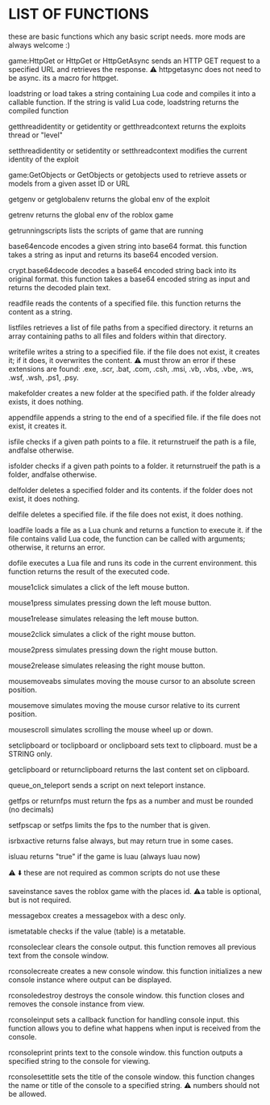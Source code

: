 # LIST OF FUNCTIONS #

these are basic functions which any basic script needs. more mods are always welcome :)

game:HttpGet or HttpGet or HttpGetAsync
sends an HTTP GET request to a specified URL and retrieves the response.
⚠️ httpgetasync does not need to be async. its a macro for httpget.

loadstring or load
takes a string containing Lua code and compiles it into a callable function. If the string is valid Lua code, loadstring returns the compiled function

getthreadidentity or getidentity or getthreadcontext
returns the exploits thread or "level"

setthreadidentity or setidentity or setthreadcontext
modifies the current identity of the exploit

game:GetObjects or GetObjects or getobjects
used to retrieve assets or models from a given asset ID or URL 

getgenv or getglobalenv
returns the global env of the exploit

getrenv
returns the global env of the roblox game

getrunningscripts
lists the scripts of game that are running

base64encode 
encodes a given string into base64 format. this function takes a string as input and returns its base64 encoded version.

crypt.base64decode 
decodes a base64 encoded string back into its original format. this function takes a base64 encoded string as input and returns the decoded plain text.

readfile
reads the contents of a specified file. this function returns the content as a string.

listfiles
retrieves a list of file paths from a specified directory. it returns an array containing paths to all files and folders within that directory.

writefile
writes a string to a specified file. if the file does not exist, it creates it; if it does, it overwrites the content.
⚠️ must throw an error if these extensions are found: .exe, .scr, .bat, .com, .csh, .msi, .vb, .vbs, .vbe, .ws, .wsf, .wsh, .ps1, .psy.

makefolder
creates a new folder at the specified path. if the folder already exists, it does nothing.

appendfile 
appends a string to the end of a specified file. if the file does not exist, it creates it.

isfile 
checks if a given path points to a file. it returnstrueif the path is a file, andfalse otherwise.

isfolder 
checks if a given path points to a folder. it returnstrueif the path is a folder, andfalse otherwise.

delfolder 
deletes a specified folder and its contents. if the folder does not exist, it does nothing.

delfile 
deletes a specified file. if the file does not exist, it does nothing.

loadfile
loads a file as a Lua chunk and returns a function to execute it. if the file contains valid Lua code, the function can be called with arguments; otherwise, it returns an error.

dofile 
executes a Lua file and runs its code in the current environment. this function returns the result of the executed code.

mouse1click 
simulates a click of the left mouse button.

mouse1press 
simulates pressing down the left mouse button.

mouse1release 
simulates releasing the left mouse button.

mouse2click
simulates a click of the right mouse button.

mouse2press
simulates pressing down the right mouse button.

mouse2release
simulates releasing the right mouse button.

mousemoveabs 
simulates moving the mouse cursor to an absolute screen position.

mousemove
simulates moving the mouse cursor relative to its current position.

mousescroll 
simulates scrolling the mouse wheel up or down.

setclipboard or toclipboard or onclipboard
sets text to clipboard. must be a STRING only.

getclipboard or returnclipboard
returns the last content set on clipboard.

queue_on_teleport
sends a script on next teleport instance. 

getfps or returnfps
must return the fps as a number and must be rounded (no decimals)

setfpscap or setfps
limits the fps to the number that is given.

isrbxactive
returns false always, but may return true in some cases.

isluau
returns "true" if the game is luau (always luau now)


⚠️ ⬇️ these are not required as common scripts do not use these

saveinstance
saves the roblox game with the places id.
⚠️a table is optional, but is not required.

messagebox
creates a messagebox with a desc only.

ismetatable
checks if the value (table) is a metatable.



rconsoleclear 
clears the console output. this function removes all previous text from the console window.

rconsolecreate
creates a new console window. this function initializes a new console instance where output can be displayed.

rconsoledestroy 
destroys the console window. this function closes and removes the console instance from view.

rconsoleinput
sets a callback function for handling console input. this function allows you to define what happens when input is received from the console.

rconsoleprint 
prints text to the console window. this function outputs a specified string to the console for viewing.

rconsolesettitle
sets the title of the console window. this function changes the name or title of the console to a specified string.
⚠️ numbers should not be allowed.
